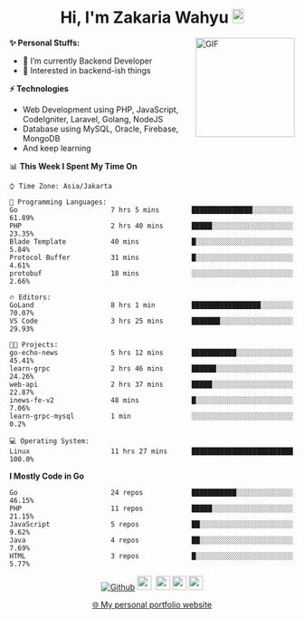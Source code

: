<h1 align="center">Hi, I'm Zakaria Wahyu <img src="https://github.com/TheDudeThatCode/TheDudeThatCode/blob/master/Assets/Hi.gif" width="20px" height="25px"></h1>

<img align="right" alt="GIF" height="175px" src="https://www.nayakapratama.co.id/wp-content/uploads/2019/07/Website-Maintenance.gif" />

**✨ Personal Stuffs:**
- 🔭 I’m currently Backend Developer
- 🌱 Interested in backend-ish things

**⚡ Technologies**
- Web Development using PHP, JavaScript, CodeIgniter, Laravel, Golang, NodeJS
- Database using MySQL, Oracle, Firebase, MongoDB
- And keep learning

<!--START_SECTION:waka-->
📊 **This Week I Spent My Time On** 

```text
⌚︎ Time Zone: Asia/Jakarta

💬 Programming Languages: 
Go                       7 hrs 5 mins        ███████████████░░░░░░░░░░   61.89% 
PHP                      2 hrs 40 mins       █████░░░░░░░░░░░░░░░░░░░░   23.35% 
Blade Template           40 mins             █░░░░░░░░░░░░░░░░░░░░░░░░   5.84% 
Protocol Buffer          31 mins             █░░░░░░░░░░░░░░░░░░░░░░░░   4.61% 
protobuf                 18 mins             ░░░░░░░░░░░░░░░░░░░░░░░░░   2.66%

🔥 Editors: 
GoLand                   8 hrs 1 min         █████████████████░░░░░░░░   70.07% 
VS Code                  3 hrs 25 mins       ███████░░░░░░░░░░░░░░░░░░   29.93%

🐱‍💻 Projects: 
go-echo-news             5 hrs 12 mins       ███████████░░░░░░░░░░░░░░   45.41% 
learn-grpc               2 hrs 46 mins       ██████░░░░░░░░░░░░░░░░░░░   24.26% 
web-api                  2 hrs 37 mins       █████░░░░░░░░░░░░░░░░░░░░   22.87% 
inews-fe-v2              48 mins             █░░░░░░░░░░░░░░░░░░░░░░░░   7.06% 
learn-grpc-mysql         1 min               ░░░░░░░░░░░░░░░░░░░░░░░░░   0.2%

💻 Operating System: 
Linux                    11 hrs 27 mins      █████████████████████████   100.0%

```

**I Mostly Code in Go** 

```text
Go                       24 repos            ███████████░░░░░░░░░░░░░░   46.15% 
PHP                      11 repos            █████░░░░░░░░░░░░░░░░░░░░   21.15% 
JavaScript               5 repos             ██░░░░░░░░░░░░░░░░░░░░░░░   9.62% 
Java                     4 repos             ██░░░░░░░░░░░░░░░░░░░░░░░   7.69% 
HTML                     3 repos             █░░░░░░░░░░░░░░░░░░░░░░░░   5.77%

```



<!--END_SECTION:waka-->

<p align="center">
<a href="https://github.com/zakariawahyu" target="_blank"><img alt="Github" src="https://img.shields.io/badge/GitHub-%2312100E.svg?&style=for-the-badge&logo=Github&logoColor=white" /></a>
<a href="https://www.twitter.com/_zakariawahyu"><img src="https://img.shields.io/badge/twitter-%231DA1F2.svg?&style=for-the-badge&logo=twitter&logoColor=white" height=25></a> 
<a href="https://www.linkedin.com/in/zakariawahyu"><img src="https://img.shields.io/badge/linkedin-%230077B5.svg?&style=for-the-badge&logo=linkedin&logoColor=white" height=25></a> 
<a href="https://www.instagram.com/_zakariawahyu"><img src="https://img.shields.io/badge/instagram-%23E4405F.svg?&style=for-the-badge&logo=instagram&logoColor=white" height=25></a>
<a href="https://medium.com/@zakariawahyu"><img src="https://img.shields.io/badge/Medium-12100E?style=for-the-badge&logo=medium&logoColor=white" height=25></a>
</p>
<p align="center"><a href="https://www.zakariawahyu.com" target="_blank">🌐 My personal portfolio website</a></p>

